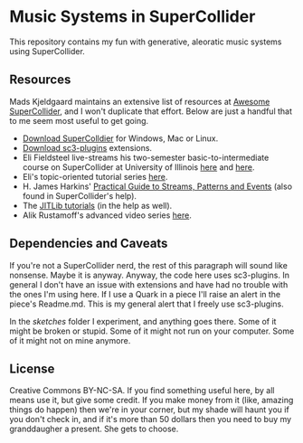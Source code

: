 # Music Systems in SuperCollider

This repository contains my fun with generative, aleoratic music systems using SuperCollider.

## Resources

Mads Kjeldgaard maintains an extensive list of resources at [Awesome SuperCollider](https://github.com/madskjeldgaard/awesome-supercollider), and I won't duplicate that effort. Below are just a handful that to me seem most useful to get going.
* [Download SuperColldier](https://supercollider.github.io/) for Windows, Mac or Linux. 
* [Download sc3-plugins](https://supercollider.github.io/sc3-plugins/) extensions.
* Eli Fieldsteel live-streams his two-semester basic-to-intermediate course on SuperCollider at University of Illinois [here](https://www.youtube.com/playlist?list=PLPYzvS8A_rTZmJZjUtMG6GJ2QkLUEaY4Q) and [here](https://www.youtube.com/playlist?list=PLPYzvS8A_rTbTAn-ZExGuVFZgVMwYi1kJ).
* Eli's topic-oriented tutorial series [here](https://www.youtube.com/playlist?list=PLPYzvS8A_rTaNDweXe6PX4CXSGq4iEWYC). 
* H. James Harkins' [Practical Guide to Streams, Patterns and Events](http://doc.sccode.org/Tutorials/A-Practical-Guide/PG_01_Introduction.html) (also found in SuperCollider's help).
* The [JITLib tutorials](http://doc.sccode.org/Overviews/JITLib.html) (in the help as well).
* Alik Rustamoff's advanced video series [here](https://www.youtube.com/playlist?list=PLXCUkMwOEWQtB-leHHSexTizzcACdozp9).

## Dependencies and Caveats

If you're not a SuperCollider nerd, the rest of this paragraph will sound like nonsense. Maybe it is anyway. Anyway, the code here uses sc3-plugins. In general I don't have an issue with extensions and have had no trouble with the ones I'm using here. If I use a Quark in a piece I'll raise an alert in the piece's Readme.md. This is my general alert that I freely use sc3-plugins. 

In the *sketches* folder I experiment, and anything goes there. Some of it might be broken or stupid. Some of it might not run on your computer. Some of it might not on mine anymore.

## License
Creative Commons BY-NC-SA. If you find something useful here, by all means use it, but give some credit. If you make money from it (like, amazing things do happen) then we're in your corner, but my shade will haunt you if you don't check in, and if it's more than 50 dollars then you need to buy my granddaugher a present. She gets to choose.
